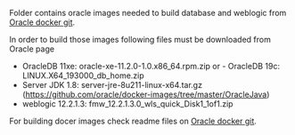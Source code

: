 Folder contains oracle images needed to build database and weblogic from 
[Oracle docker git](https://github.com/oracle/docker-images/).
 
In order to build those images following files must be downloaded from Oracle page
  - OracleDB 11xe: oracle-xe-11.2.0-1.0.x86_64.rpm.zip or   - OracleDB 19c: LINUX.X64_193000_db_home.zip
  - Server JDK 1.8:  server-jre-8u211-linux-x64.tar.gz  (https://github.com/oracle/docker-images/tree/master/OracleJava)
  - weblogic 12.2.1.3: fmw_12.2.1.3.0_wls_quick_Disk1_1of1.zip

For building docer images check readme files on [Oracle docker git](https://github.com/oracle/docker-images/).
